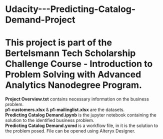# Udacity---Predicting-Catalog-Demand-Project
# This project is part of the Bertelsmann Tech Scholarship Challenge Course - Introduction to Problem Solving with Advanced Analytics Nanodegree Program.

**Project Overview.txt** contains necessary information on the business problem. \
**p1-customers.xlsx** & **p1-mailinglist.xlsx** are the datasets. \
**Predicting Catalog Demand.ipynb** is the jupyter notebook containing the solution to the identified business problem. \
**Predicting Catalog Demand.yxmd** is a workflow file, in it is the solution to the problem posed. File can be opened using Alteryx Designer. 
